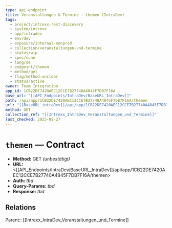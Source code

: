 ```yaml
---
type: api-endpoint
title: Veranstaltungen & Termine — themen (IntraDev)
tags:
  - project/intrexx-rest-discovery
  - system/intrexx
  - app/intradev
  - env/dev
  - exposure/internal-nonprod
  - collection/veranstaltungen-und-termine
  - status/wip
  - spec/none
  - lang/de
  - endpoint/themen
  - method/get
  - flag/method-unclear
  - status/active
owner: Team Integration
app_id: 1CB22DE7420AEC12CCE7B27740A4845F7DB7F16A
base_url: "[[API_Endpoints/IntraDev/BaseURL_IntraDev]]"
path: /api/app/1CB22DE7420AEC12CCE7B27740A4845F7DB7F16A/themen
url: "[[BaseURL_intraDev]]/api/app/1CB22DE7420AEC12CCE7B27740A4845F7DB7F16A/themen"
method: GET
collection_ref: "[[Intrexx_IntraDev_Veranstaltungen_und_Termine]]"
last_checked: 2025-08-27
---
```


# `themen` — Contract
- **Method:** GET *(unbestätigt)*  
- **URL:** <[[API_Endpoints/IntraDev/BaseURL_IntraDev]]/api/app/1CB22DE7420AEC12CCE7B27740A4845F7DB7F16A/themen>  
- **Auth:** _tbd_  
- **Query-Params:** _tbd_  
- **Response:** _tbd_

## Relations
Parent:: [[Intrexx_IntraDev_Veranstaltungen_und_Termine]]
